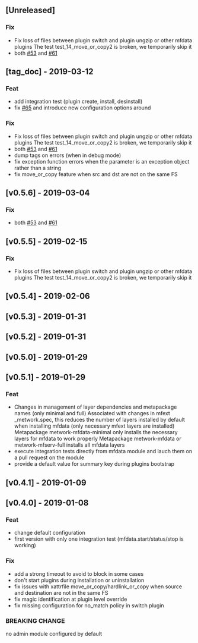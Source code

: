 <a name="unreleased"></a>
## [Unreleased]

### Fix
- Fix loss of files between plugin switch and plugin ungzip or other mfdata plugins The test test_14_move_or_copy2 is broken, we temporarily skip it
- both [#53](https://github.com/metwork-framework//issues/53) and [#61](https://github.com/metwork-framework//issues/61)

<a name="tag_doc"></a>
## [tag_doc] - 2019-03-12
### Feat
- add integration test (plugin create, install, desinstall)
- fix [#65](https://github.com/metwork-framework//issues/65) and introduce new configuration options around

### Fix
- Fix loss of files between plugin switch and plugin ungzip or other mfdata plugins The test test_14_move_or_copy2 is broken, we temporarily skip it
- both [#53](https://github.com/metwork-framework//issues/53) and [#61](https://github.com/metwork-framework//issues/61)
- dump tags on errors (when in debug mode)
- fix exception function errors when the parameter is an exception object rather than a string
- fix move_or_copy feature when src and dst are not on the same FS

<a name="v0.5.6"></a>
## [v0.5.6] - 2019-03-04
### Fix
- both [#53](https://github.com/metwork-framework//issues/53) and [#61](https://github.com/metwork-framework//issues/61)

<a name="v0.5.5"></a>
## [v0.5.5] - 2019-02-15
### Fix
- Fix loss of files between plugin switch and plugin ungzip or other mfdata plugins The test test_14_move_or_copy2 is broken, we temporarily skip it

<a name="v0.5.4"></a>
## [v0.5.4] - 2019-02-06

<a name="v0.5.3"></a>
## [v0.5.3] - 2019-01-31

<a name="v0.5.2"></a>
## [v0.5.2] - 2019-01-31

<a name="v0.5.0"></a>
## [v0.5.0] - 2019-01-29

<a name="v0.5.1"></a>
## [v0.5.1] - 2019-01-29
### Feat
- Changes in management of layer dependencies and metapackage names (only minimal and full) Associated with changes in mfext _metwork.spec, this reduces the number of layers installed by default when installing mfdata (only necessary mfext layers are installed) Metapackage metwork-mfdata-minimal only installs the necessary layers for mfdata to work properly Metapackage metwork-mfdata or metwork-mfserv-full installs all mfdata layers
- execute integration tests directly from mfdata module and lauch them on a pull request on the module
- provide a default value for summary key during plugins bootstrap

<a name="v0.4.1"></a>
## [v0.4.1] - 2019-01-09

<a name="v0.4.0"></a>
## [v0.4.0] - 2019-01-08
### Feat
- change default configuration
- first version with only one integration test (mfdata.start/status/stop is working)

### Fix
- add a strong timeout to avoid to block in some cases
- don't start plugins during installation or uninstallation
- fix issues with xattrfile move_or_copy/hardlink_or_copy when source and destination are not in the same FS
- fix magic identification at plugin level override
- fix missing configuration for no_match policy in switch plugin

### BREAKING CHANGE

no admin module configured by default

